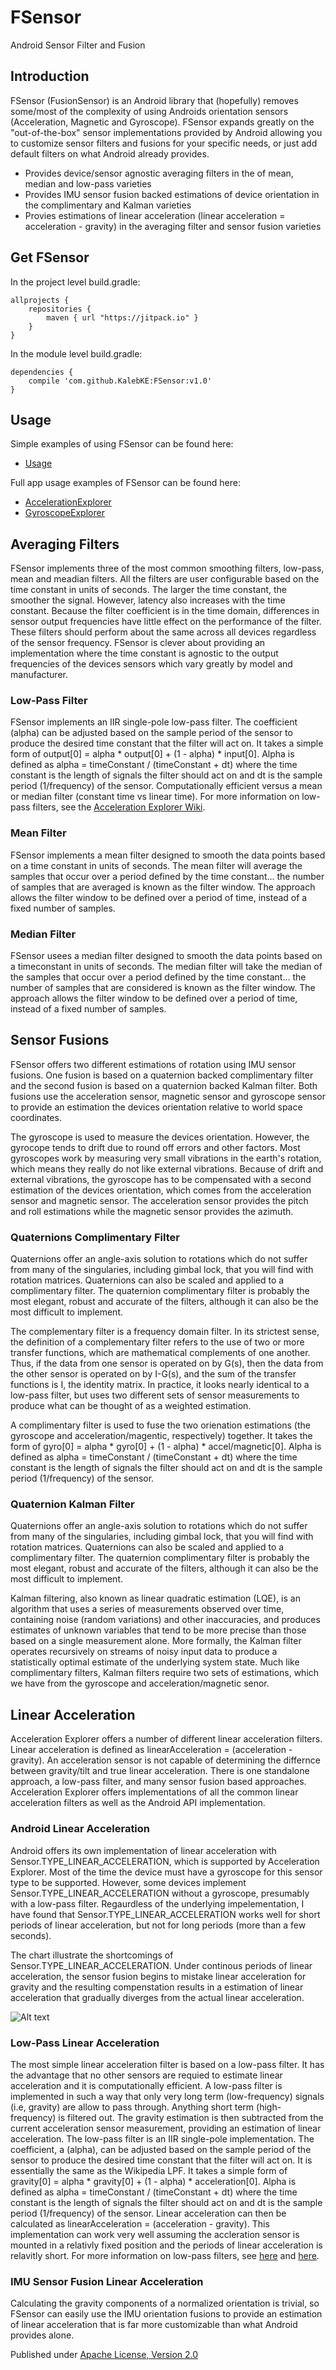 # FSensor
Android Sensor Filter and Fusion

## Introduction
FSensor (FusionSensor) is an Android library that (hopefully) removes some/most of the complexity of using Androids orientation sensors (Acceleration, Magnetic and Gyroscope). FSensor expands greatly on the "out-of-the-box" sensor implementations provided by Android allowing you to customize sensor filters and fusions for your specific needs, or just add default filters on what Android already provides. 

* Provides device/sensor agnostic averaging filters in the of mean, median and low-pass varieties
* Provides IMU sensor fusion backed estimations of device orientation in the complimentary and Kalman varieties
* Provies estimations of linear acceleration (linear acceleration = acceleration - gravity) in the averaging filter and sensor fusion varieties

## Get FSensor

In the project level build.gradle:

```
allprojects {
    repositories {
        maven { url "https://jitpack.io" }
    }
}
```

In the module level build.gradle:

```
dependencies {
    compile 'com.github.KalebKE:FSensor:v1.0'
}
```

## Usage

Simple examples of using FSensor can be found here:

* [Usage](/documentation/USAGE.md)

Full app usage examples of FSensor can be found here:

* [AccelerationExplorer](https://github.com/KalebKE/AccelerationExplorer)
* [GyroscopeExplorer](https://github.com/KalebKE/GyroscopeExplorer)

## Averaging Filters

FSensor implements three of the most common smoothing filters, low-pass, mean and meadian filters. All the filters are user configurable based on the time constant in units of seconds. The larger the time constant, the smoother the signal. However, latency also increases with the time constant. Because the filter coefficient is in the time domain, differences in sensor output frequencies have little effect on the performance of the filter. These filters should perform about the same across all devices regardless of the sensor frequency. FSensor is clever about providing an implementation where the time constant is agnostic to the output frequencies of the devices sensors which vary greatly by model and manufacturer.

### Low-Pass Filter

FSensor implements an IIR single-pole low-pass filter. The coefficient (alpha) can be adjusted based on the sample period of the sensor to produce the desired time constant that the filter will act on. It takes a simple form of output[0] = alpha * output[0] + (1 - alpha) * input[0]. Alpha is defined as alpha = timeConstant / (timeConstant + dt) where the time constant is the length of signals the filter should act on and dt is the sample period (1/frequency) of the sensor. Computationally efficient versus a mean or median filter (constant time vs linear time). For more information on low-pass filters, see the [Acceleration Explorer Wiki](https://github.com/KalebKE/AccelerationExplorer/wiki).

### Mean Filter

FSensor implements a mean filter designed to smooth the data points based on a time constant in units of seconds. The mean filter will average the samples that occur over a period defined by the time constant... the number of samples that are averaged is known as the filter window. The approach allows the filter window to be defined over a period of time, instead of a fixed number of samples.

### Median Filter

FSensor usees a median filter designed to smooth the data points based on a timeconstant in units of seconds. The median filter will take the median of the samples that occur over a period defined by the time constant... the number of samples that are considered is known as the filter window. The approach allows the filter window to be defined over a period of time, instead of a fixed number of samples.

## Sensor Fusions

FSensor offers two different estimations of rotation using IMU sensor fusions. One fusion is based on a quaternion backed complimentary filter and the second fusion is based on a quaternion backed Kalman filter. Both fusions use the acceleration sensor, magnetic sensor and gyroscope sensor to provide an estimation the devices orientation relative to world space coordinates.

The gyroscope is used to measure the devices orientation. However, the gyrocope tends to drift due to round off errors and other factors. Most gyroscopes work by measuring very small vibrations in the earth's rotation, which means they really do not like external vibrations. Because of drift and external vibrations, the gyroscope has to be compensated with a second estimation of the devices orientation, which comes from the acceleration sensor and magnetic sensor. The acceleration sensor provides the pitch and roll estimations while the magnetic sensor provides the azimuth.

### Quaternions Complimentary Filter

Quaternions offer an angle-axis solution to rotations which do not suffer from many of the singularies, including gimbal lock, that you will find with rotation matrices. Quaternions can also be scaled and applied to a complimentary filter. The quaternion complimentary filter is probably the most elegant, robust and accurate of the filters, although it can also be the most difficult to implement.

The complementary filter is a frequency domain filter. In its strictest sense, the definition of a complementary filter refers to the use of two or more transfer functions, which are mathematical complements of one another. Thus, if the data from one sensor is operated on by G(s), then the data from the other sensor is operated on by I-G(s), and the sum of the transfer functions is I, the identity matrix. In practice, it looks nearly identical to a low-pass filter, but uses two different sets of sensor measurements to produce what can be thought of as a weighted estimation.

 A complimentary filter is used to fuse the two orienation estimations (the gyroscope and acceleration/magentic, respectively) together. It takes the form of gyro[0] = alpha * gyro[0] + (1 - alpha) * accel/magnetic[0]. Alpha is defined as alpha = timeConstant / (timeConstant + dt) where the time constant is the length of signals the filter should act on and dt is the sample period (1/frequency) of the sensor.
 
 ### Quaternion Kalman Filter
 
Quaternions offer an angle-axis solution to rotations which do not suffer from many of the singularies, including gimbal lock, that you will find with rotation matrices. Quaternions can also be scaled and applied to a complimentary filter. The quaternion complimentary filter is probably the most elegant, robust and accurate of the filters, although it can also be the most difficult to implement.

Kalman filtering, also known as linear quadratic estimation (LQE), is an algorithm that uses a series of measurements observed over time, containing noise (random variations) and other inaccuracies, and produces estimates of unknown variables that tend to be more precise than those based on a single measurement alone. More formally, the Kalman filter operates recursively on streams of noisy input data to produce a statistically optimal estimate of the underlying system state. Much like complimentary filters, Kalman filters require two sets of estimations, which we have from the gyroscope and acceleration/magnetic senor.

## Linear Acceleration

Acceleration Explorer offers a number of different linear acceleration filters. Linear acceleration is defined as linearAcceleration = (acceleration - gravity). An acceleration sensor is not capable of determining the differnce between gravity/tilt and true linear acceleration. There is one standalone approach, a low-pass filter, and many sensor fusion based approaches. Acceleration Explorer offers implementations of all the common linear acceleration filters as well as the Android API implementation.

### Android Linear Acceleration

Android offers its own implementation of linear acceleration with Sensor.TYPE_LINEAR_ACCELERATION, which is supported by Acceleration Explorer. Most of the time the device must have a gyroscope for this sensor type to be supported. However, some devices implement Sensor.TYPE_LINEAR_ACCELERATION without a gyroscope, presumably with a low-pass filter. Regaurdless of the underlying impelementation, I have found that Sensor.TYPE_LINEAR_ACCELERATION works well for short periods of linear acceleration, but not for long periods (more than a few seconds).

The chart illustrate the shortcomings of Sensor.TYPE_LINEAR_ACCELERATION. Under continous periods of linear acceleration, the sensor fusion begins to mistake linear acceleration for gravity and the resulting compenstation results in a estimation of linear acceleration that gradually diverges from the actual linear acceleration.

![Alt text](http://www.kircherelectronics.com/resources/images/accelerationExplorer/android_linear_acceleration_comparison.png "Android Linear Acceleration vs Raw Acceleration")

### Low-Pass Linear Acceleration

The most simple linear acceleration filter is based on a low-pass filter. It has the advantage that no other sensors are requied to estimate linear acceleration and it is computationally efficient. A low-pass filter is implemented in such a way that only very long term (low-frequency) signals (i.e, gravity) are allow to pass through. Anything short term (high-frequency) is filtered out. The gravity estimation is then subtracted from the current acceleration sensor measurement, providing an estimation of linear acceleration. The low-pass filter is an IIR single-pole implementation. The coefficient, a (alpha), can be adjusted based on the sample period of the sensor to produce the desired time constant that the filter will act on. It is essentially the same as the Wikipedia LPF. It takes a simple form of gravity[0] = alpha * gravity[0] + (1 - alpha) * acceleration[0]. Alpha is defined as alpha = timeConstant / (timeConstant + dt) where the time constant is the length of signals the filter should act on and dt is the sample period (1/frequency) of the sensor. Linear acceleration can then be calculated as linearAcceleration = (acceleration - gravity). This implementation can work very well assuming the accleration sensor is mounted in a relativly fixed position and the periods of linear acceleration is relavitly short. For more information on low-pass filters, see [here](http://www.kircherelectronics.com/blog/index.php/11-android/sensors/8-low-pass-filter-the-basics) and [here](http://www.kircherelectronics.com/blog/index.php/11-android/sensors/9-low-pass-filter-optimizing-alpha).

### IMU Sensor Fusion Linear Acceleration

Calculating the gravity components of a normalized orientation is trivial, so FSensor can easily use the IMU orientation fusions to provide an estimation of linear acceleration that is far more customizable than what Android provides alone.


Published under [Apache License, Version 2.0](http://www.apache.org/licenses/LICENSE-2.0)
